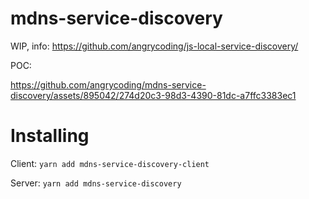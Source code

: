 # mdns-service-discovery

WIP, info: https://github.com/angrycoding/js-local-service-discovery/

POC:

https://github.com/angrycoding/mdns-service-discovery/assets/895042/274d20c3-98d3-4390-81dc-a7ffc3383ec1

# Installing

Client: ```yarn add mdns-service-discovery-client```

Server: ```yarn add mdns-service-discovery```

